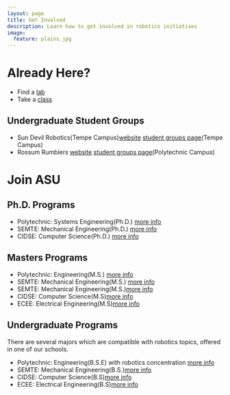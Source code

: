 ```yaml
---
layout: page
title: Get Involved
description: Learn how to get involved in robotics initiatives
image:
  feature: plains.jpg
---
```


Already Here?
=========

* Find a [lab]({{site.base_path}}/labs/)
* Take a [class]({{site.base_path}}/courses/)

Undergraduate Student Groups
---------------

* Sun Devil Robotics(Tempe Campus)[website](http://studentorgs.engineering.asu.edu/sundevilrobotics/) [student groups page](http://studentorgs.engineering.asu.edu/directory/sun-devil-robotics/)(Tempe Campus)
* Rossum Rumblers [website](http://www.rossumrumblers.club/) [student groups page](http://studentorgs.engineering.asu.edu/directory/rossum-rumblers/)(Polytechnic Campus)

Join ASU
==========

Ph.D. Programs
--------

* Polytechnic: Systems Engineering(Ph.D.) [more info](http://poly.engineering.asu.edu/engineering/ph-d-in-systems-engineering/)
* SEMTE: Mechanical Engineering(Ph.D.) [more info]()
* CIDSE: Computer Science(Ph.D.) [more info]()

Masters Programs
--------

* Polytechnic: Engineering(M.S.) [more info](http://poly.engineering.asu.edu/engineering/ms-engineering/)
* SEMTE: Mechanical Engineering(M.S.) [more info]()
* SEMTE: Mechanical Engineering(M.S.)[more info]()
* CIDSE: Computer Science(M.S)[more info]()
* ECEE: Electrical Engineering(M.S)[more info]()

Undergraduate Programs
--------
There are several majors which are compatible with robotics topics, offered in one of our schools.

* Polytechnic: Engineering(B.S.E) with robotics concentration [more info](https://webapp4.asu.edu/programs/t5/majorinfo/ASU00/TSEGRBSE/undergrad/false?init=false&nopassive=true)
* SEMTE: Mechanical Engineering(B.S.)[more info]()
* CIDSE: Computer Science(B.S)[more info]()
* ECEE: Electrical Engineering(B.S)[more info]()
